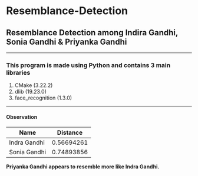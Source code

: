 # Resemblance-Detection
## Resemblance Detection among Indira Gandhi, Sonia Gandhi &amp; Priyanka Gandhi <br>
***
### This program is made using Python and contains 3 main libraries <br>
1. CMake (3.22.2)
2. dlib (19.23.0)
3. face_recognition (1.3.0)
---
#### Observation
|Name|Distance|
|----|--------|
|Indra Gandhi|0.56694261|
|Sonia Gandhi|0.74893856|


**Priyanka Gandhi appears to resemble more like Indra Gandhi.**
